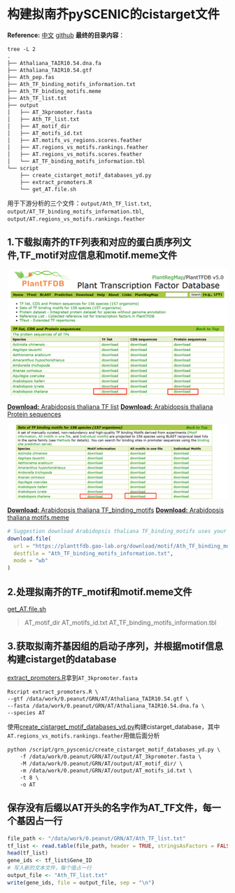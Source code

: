 # 构建拟南芥pySCENIC的cistarget文件

**Reference:** [中文](https://mp.weixin.qq.com/s/7-vKrLiFS4Tlkt-rHxEGeQ) [github](https://github.com/aertslab/create_cisTarget_databases)
**最终的目录内容**：
```shell
tree -L 2
.
├── Athaliana_TAIR10.54.dna.fa
├── Athaliana_TAIR10.54.gtf
├── Ath_pep.fas
├── Ath_TF_binding_motifs_information.txt
├── Ath_TF_binding_motifs.meme
├── Ath_TF_list.txt
├── output
│   ├── AT_3kpromoter.fasta
│   ├── Ath_TF_list.txt
│   ├── AT_motif_dir
│   ├── AT_motifs_id.txt
│   ├── AT.motifs_vs_regions.scores.feather
│   ├── AT.regions_vs_motifs.rankings.feather
│   ├── AT.regions_vs_motifs.scores.feather
│   └── AT_TF_binding_motifs_information.tbl
└── script
    ├── create_cistarget_motif_databases_yd.py
    ├── extract_promoters.R
    └── get_AT.file.sh
```
用于下游分析的三个文件：`output/Ath_TF_list.txt`, `output/AT_TF_binding_motifs_information.tbl`, `output/AT.regions_vs_motifs.rankings.feather`

## 1.下载拟南芥的TF列表和对应的蛋白质序列文件,TF_motif对应信息和motif.meme文件
![AT_gene_protein](../png/AT_gene_name.png)

[**Download:** Arabidopsis thaliana TF list](https://planttfdb.gao-lab.org/download/TF_list/Ahy_TF_list.txt.gz)
[**Download:** Arabidopsis thaliana Protein sequences](https://planttfdb.gao-lab.org/download/seq/Ath_pep.fas.gz)

![AT_tfmotif_meme](../png/AT_tfmotif_meme.png)

[**Download:** Arabidopsis thaliana TF_binding_motifs](https://planttfdb.gao-lab.org/download/motif/Ath_TF_binding_motifs_information.txt)
[**Download:** Arabidopsis thaliana motifs.meme](https://planttfdb.gao-lab.org/download/motif/Ath_TF_binding_motifs.meme.gz)
```R
# Suggestion download Arabidopsis thaliana TF_binding_motifs uses your PC
download.file(
  url = "https://planttfdb.gao-lab.org/download/motif/Ath_TF_binding_motifs_information.txt",
  destfile = "Ath_TF_binding_motifs_information.txt",
  mode = "wb"
)
```

## 2.处理拟南芥的TF_motif和motif.meme文件 
[get_AT.file.sh](../create_cistarget_database/get_AT.file.sh)
>AT_motif_dir
>AT_motifs_id.txt
>AT_TF_binding_motifs_information.tbl


## 3.获取拟南芥基因组的启动子序列，并根据motif信息构建cistarget的database
[extract_promoters.R](../create_cistarget_database/extract_promoters.R)拿到`AT_3kpromoter.fasta`
```sehll
Rscript extract_promoters.R \
--gtf /data/work/0.peanut/GRN/AT/Athaliana_TAIR10.54.gtf \
--fasta /data/work/0.peanut/GRN/AT/Athaliana_TAIR10.54.dna.fa \
--species AT
```

使用[create_cistarget_motif_databases_yd.py](../create_cistarget_database/create_cistarget_motif_databases_yd.py)构建cistarget_database，其中`AT.regions_vs_motifs.rankings.feather`用做后面分析
```shell
python /script/grn_pyscenic/create_cistarget_motif_databases_yd.py \
    -f /data/work/0.peanut/GRN/AT/output/AT_3kpromoter.fasta \
    -M /data/work/0.peanut/GRN/AT/output/AT_motif_dir/ \
    -m /data/work/0.peanut/GRN/AT/output/AT_motifs_id.txt \
    -t 8 \
    -o AT
```

## 保存没有后缀以AT开头的名字作为AT_TF文件，每一个基因占一行
```R
file_path <- "/data/work/0.peanut/GRN/AT/Ath_TF_list.txt"
tf_list <- read.table(file_path, header = TRUE, stringsAsFactors = FALSE)
head(tf_list)
gene_ids <- tf_list$Gene_ID
# 写入新的文本文件，每个值占一行
output_file <- "Ath_TF_list.txt"
write(gene_ids, file = output_file, sep = "\n")
```